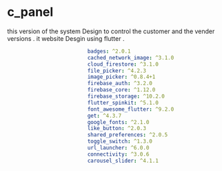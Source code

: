 # c_panel
this version of the system Design to control the customer and the vender versions .
            it website Desgin using flutter .
        
        
```yaml
                          badges: ^2.0.1
                          cached_network_image: ^3.1.0
                          cloud_firestore: ^3.1.0
                          file_picker: ^4.2.3
                          image_picker: ^0.8.4+1
                          firebase_auth: ^3.2.0
                          firebase_core: ^1.12.0
                          firebase_storage: ^10.2.0
                          flutter_spinkit: ^5.1.0
                          font_awesome_flutter: ^9.2.0
                          get: ^4.3.7
                          google_fonts: ^2.1.0
                          like_button: ^2.0.3
                          shared_preferences: ^2.0.5
                          toggle_switch: ^1.3.0
                          url_launcher: ^6.0.0
                          connectivity: ^3.0.6
                          carousel_slider: ^4.1.1
```




